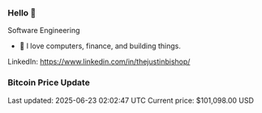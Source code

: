 ### Hello 🤙  

Software Engineering

- 🔭 I love computers, finance, and building things.
  
LinkedIn: https://www.linkedin.com/in/thejustinbishop/  
























































































































































































































































































































































































































































































































































































































































































































































### Bitcoin Price Update
Last updated: 2025-06-23 02:02:47 UTC
Current price: $101,098.00 USD
